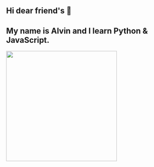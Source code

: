 ## Hi dear friend's 👋
## My name is Alvin and I learn Python & JavaScript.
<!DOCTYPE html>
<img
  src="https://otvet.imgsmail.ru/download/5761854_85d986184bec80b9e0be76124c26c1a0_800.gif"
  alt=""
  width="300px"
/>

<!--
**Darkwell005/Darkwell005** is a ✨ _special_ ✨ repository because its `README.md` (this file) appears on your GitHub profile.

Here are some ideas to get you started:

- 🔭 I’m currently working on ...
- 🌱 I’m currently learning ...
- 👯 I’m looking to collaborate on ...
- 🤔 I’m looking for help with ...
- 💬 Ask me about ...
- 📫 How to reach me: ...
- 😄 Pronouns: ...
- ⚡ Fun fact: ...
-->
